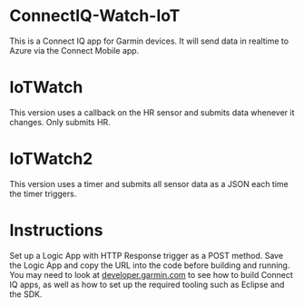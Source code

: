 # ConnectIQ-Watch-IoT
This is a Connect IQ app for Garmin devices. It will send data in realtime to Azure via the Connect Mobile app.

# IoTWatch
This version uses a callback on the HR sensor and submits data whenever it changes. Only submits HR.

# IoTWatch2
This version uses a timer and submits all sensor data as a JSON each time the timer triggers.

# Instructions
Set up a Logic App with HTTP Response trigger as a POST method. Save the Logic App and copy the URL into the code before building and running. You may need to look at [developer.garmin.com](https://developer.garmin.com) to see how to build Connect IQ apps, as well as how to set up the required tooling such as Eclipse and the SDK.